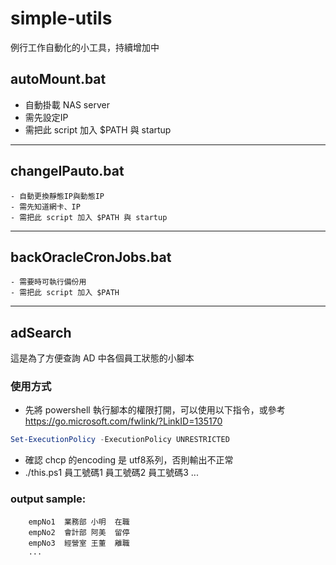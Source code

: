 # simple-utils
例行工作自動化的小工具，持續增加中

## autoMount.bat 
* 自動掛載 NAS server
* 需先設定IP
* 需把此 script 加入 $PATH 與 startup
---
## changeIPauto.bat 
    - 自動更換靜態IP與動態IP
    - 需先知道網卡、IP
    - 需把此 script 加入 $PATH 與 startup
---
## backOracleCronJobs.bat 
    - 需要時可執行備份用
    - 需把此 script 加入 $PATH
---
## adSearch
這是為了方便查詢 AD 中各個員工狀態的小腳本

### 使用方式
- 先將 powershell 執行腳本的權限打開，可以使用以下指令，或參考 https://go.microsoft.com/fwlink/?LinkID=135170
```powershell
Set-ExecutionPolicy -ExecutionPolicy UNRESTRICTED
```
- 確認 chcp 的encoding 是 utf8系列，否則輸出不正常
- ./this.ps1 員工號碼1 員工號碼2 員工號碼3 ...

### output sample:
        empNo1	業務部	小明  在職
        empNo2	會計部	阿美  留停
        empNo3	經營室	王董  離職
        ...
